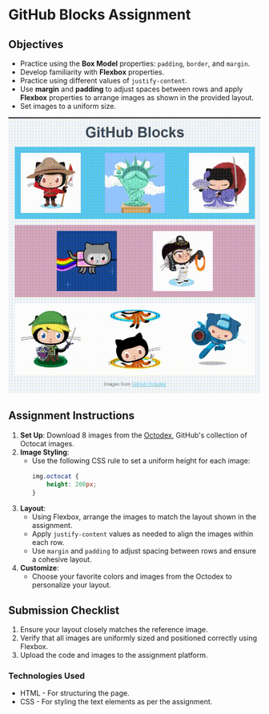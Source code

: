 # GitHub Blocks Assignment

## Objectives
- Practice using the **Box Model** properties: `padding`, `border`, and `margin`.
- Develop familiarity with **Flexbox** properties.
- Practice using different values of `justify-content`.
- Use **margin** and **padding** to adjust spaces between rows and apply **Flexbox** properties to arrange images as shown in the provided layout.
- Set images to a uniform size.

![GitHub Blocks](image.gif)

## Assignment Instructions

1. **Set Up**: Download 8 images from the [Octodex](https://octodex.github.com/), GitHub's collection of Octocat images.
2. **Image Styling**:
    - Use the following CSS rule to set a uniform height for each image:
      ```css
      img.octocat {
          height: 200px;
      }
      ```
3. **Layout**:
    - Using Flexbox, arrange the images to match the layout shown in the assignment.
    - Apply `justify-content` values as needed to align the images within each row.
    - Use `margin` and `padding` to adjust spacing between rows and ensure a cohesive layout.
4. **Customize**:
    - Choose your favorite colors and images from the Octodex to personalize your layout.


## Submission Checklist

1. Ensure your layout closely matches the reference image.
2. Verify that all images are uniformly sized and positioned correctly using Flexbox.
3. Upload the code and images to the assignment platform.

### Technologies Used
- HTML - For structuring the page.
- CSS - For styling the text elements as per the assignment.
